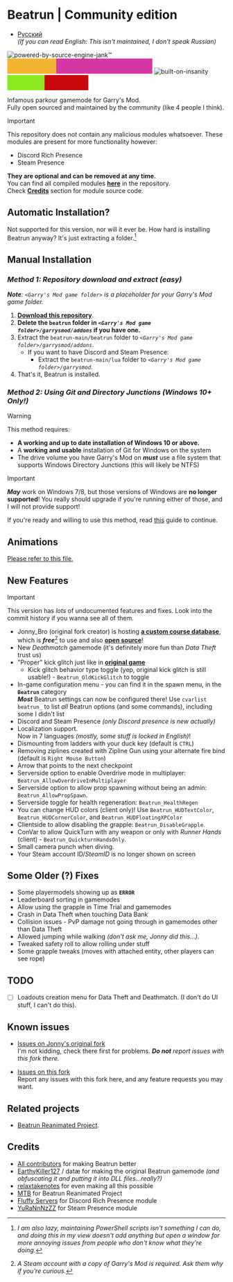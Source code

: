 # Beatrun | Community edition

* [Русский](./README_ru.md)\
  *(If you can read English: This isn't maintained, I don't speak Russian)*

![powered-by-source-engine-jank™](https://github.com/user-attachments/assets/0fd11ad8-3e6d-4d9e-9ef5-ee0db6f02cc9)<svg xmlns="http://www.w3.org/2000/svg" width="334.73753356933594" height="35" viewBox="0 0 334.73753356933594 35"><rect width="112.65000915527344" height="35" fill="#f3b531"/><rect x="112.65000915527344" width="222.0875244140625" height="35" fill="#d538a5"/><text x="56.32500457763672" y="21.5" font-size="12" font-family="'Roboto', sans-serif" fill="#FFFFFF" text-anchor="middle" letter-spacing="2"></text><text x="223.6937713623047" y="21.5" font-size="12" font-family="'Montserrat', sans-serif" fill="#FFFFFF" text-anchor="middle" font-weight="900" letter-spacing="2"></text></svg> ![built-on-insanity](https://github.com/user-attachments/assets/8f8d00c4-a18e-4ba5-b3cd-65d85f4d713f)<svg xmlns="http://www.w3.org/2000/svg" width="187.33751678466797" height="35" viewBox="0 0 187.33751678466797 35"><rect width="86.03750610351562" height="35" fill="#8cea23"/><rect x="86.03750610351562" width="101.30001068115234" height="35" fill="#c70a0d"/><text x="43.01875305175781" y="21.5" font-size="12" font-family="'Roboto', sans-serif" fill="#FFFFFF" text-anchor="middle" letter-spacing="2"></text><text x="136.6875114440918" y="21.5" font-size="12" font-family="'Montserrat', sans-serif" fill="#FFFFFF" text-anchor="middle" font-weight="900" letter-spacing="2"></text></svg>

Infamous parkour gamemode for Garry's Mod.\
Fully open sourced and maintained by the community (like 4 people I think).

> [!IMPORTANT]
> This repository does not contain any malicious modules whatsoever. These modules are present for more functionality however:
>
> * Discord Rich Presence
> * Steam Presence
>
> **They are optional and can be removed at any time.**\
> You can find all compiled modules **[here](lua/bin)** in the repository.\
> Check **[Credits](#credits)** section for module source code.

## Automatic Installation?

Not supported for this version, nor will it ever be. How hard is installing Beatrun anyway? It's just extracting a folder.[^2]

## Manual Installation

### *Method 1: Repository download and extract (easy)*

***Note**: `<Garry's Mod game folder>` is a placeholder for your Garry's Mod game folder.*

1. **[Download this repository](https://github.com/LostTrackpad/beatrun-forked/archive/refs/heads/dev.zip)**.
2. **Delete the `beatrun` folder in *`<Garry's Mod game folder>/garrysmod/addons`* if you have one.**
3. Extract the `beatrun-main/beatrun` folder to *`<Garry's Mod game folder>/garrysmod/addons`*.
   * If you want to have Discord and Steam Presence:
     * Extract the `beatrun-main/lua` folder to *`<Garry's Mod game folder>/garrysmod`*.
4. That's it, Beatrun is installed.

### *Method 2: Using Git and Directory Junctions* ***(Windows 10+ Only!)***
> [!WARNING]
> This method requires:<br>
> * **A working and up to date installation of Windows 10 or above.**
> * A **working and usable** installation of Git for Windows on the system
> * The drive volume you have Garry's Mod on ***must*** use a file system that supports Windows Directory Junctions (this will likely be NTFS)<br>

> [!IMPORTANT]
> ***May*** work on Windows 7/8, but those versions of Windows are **no longer supported**! You really should upgrade if you're running either of those, and I will not provide support!

If you're ready and willing to use this method, read [this](repocontent/WindowsGitInstallGuide.md) guide to continue.

## Animations

[Please refer to this file.](beatrun/README.md)

## New Features

> [!IMPORTANT]
> This version has *lots* of undocumented features and fixes. Look into the commit history if you wanna see all of them.

* Jonny_Bro (original fork creator) is hosting **[a custom course database](https://courses.jonnybro.ru)**, which is ***free***[^1] to use and also **[open source](https://git.jonnybro.ru/jonny_bro/beatrun-courses-server-express)**!
* New *Deathmatch* gamemode (it's definitely more fun than *Data Theft* trust us)
* "Proper" kick glitch just like in **[original game](https://www.youtube.com/watch?v=zK5y3NBUStc)**
  * Kick glitch behavior type toggle (yep, original kick glitch is still usable!) - `Beatrun_OldKickGlitch` to toggle
* In-game configuration menu - you can find it in the spawn menu, in the **`Beatrun`** category\
  ***Most*** Beatrun settings can now be configured there! Use `cvarlist beatrun_` to list *all* Beatrun options (and some commands), including some I didn't list
* Discord and Steam Presence *(only Discord presence is new actually)*
* Localization support.\
  Now in 7 languages *(mostly, some stuff is locked in English)*!
* Dismounting from ladders with your duck key (default is `CTRL`)
* Removing ziplines created with Zipline Gun using your alternate fire bind (default is `Right Mouse Button`)
* Arrow that points to the next checkpoint
* Serverside option to enable Overdrive mode in multiplayer: `Beatrun_AllowOverdriveInMultiplayer`
* Serverside option to allow prop spawning without being an admin: `Beatrun_AllowPropSpawn`.
* Serverside toggle for health regeneration: `Beatrun_HealthRegen`
* You can change HUD colors (client only)! Use `Beatrun_HUDTextColor`, `Beatrun_HUDCornerColor`, and `Beatrun_HUDFloatingXPColor`
* Clientside to allow disabling the grapple: `Beatrun_DisableGrapple`.
* ConVar to allow QuickTurn with any weapon or only with *Runner Hands* (client) - `Beatrun_QuickturnHandsOnly`.
* Small camera punch when diving.
* Your Steam account ID/*SteamID* is no longer shown on screen
## Some Older (?) Fixes

* Some playermodels showing up as **`ERROR`**
* Leaderboard sorting in gamemodes
* Allow using the grapple in Time Trial and gamemodes
* Crash in Data Theft when touching Data Bank
* Collision issues - PvP damage not going through in gamemodes other than Data Theft
* Allowed jumping while walking *(don't ask me, Jonny did this...)*.
* Tweaked safety roll to allow rolling under stuff
* Some grapple tweaks (moves with attached entity, other players can see rope)

## TODO

* [ ] Loadouts creation menu for Data Theft and Deathmatch. (I don't do UI stuff, I can't do this).

## Known issues

* [Issues on Jonny's original fork](https://github.com/JonnyBro/beatrun/issues)\
I'm not kidding, check there first for problems. ***Do not** report issues with this fork there.*

* [Issues on this fork](https://github.com/LostTrackpad/beatrun-forked/issues)\
  Report any issues with this fork here, and any feature requests you may want.

## Related projects

* [Beatrun Reanimated Project](https://github.com/JonnyBro/beatrun-anims).

## Credits

* [All contributors](https://github.com/JonnyBro/beatrun/graphs/contributors) for making Beatrun better
* [EarthyKiller127](https://www.youtube.com/channel/UCiFqPwGo4x0J65xafIaECDQ) / datæ for making the original Beatrun gamemode *(and obfuscating it and putting it into DLL files...really?)*
* [relaxtakenotes](https://github.com/relaxtakenotes) for even making all this possible
* [MTB](https://www.youtube.com/@MTB396) for Beatrun Reanimated Project
* [Fluffy Servers](https://github.com/fluffy-servers/gmod-discord-rpc) for Discord Rich Presence module
* [YuRaNnNzZZ](https://github.com/YuRaNnNzZZ/gmcl_steamrichpresencer) for Steam Presence module

[^1]: *A Steam account with a copy of Garry's Mod is required. Ask them why if you're curious.*
[^2]: *I am also lazy, maintaining PowerShell scripts isn't something I can do, and doing this in my view doesn't add anything but open a window for more annoying issues from people who don't know what they're doing.*
